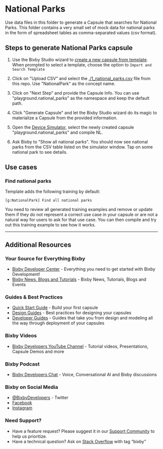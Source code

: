 # National Parks
Use data files in this folder to generate a Capsule that
searches for National Parks. This folder contains a very small set of mock data for national parks in the form of spreadsheet tables as comma-separated values (csv format). 

## Steps to generate National Parks capsule
1. Use the Bixby Studio wizard to [create a new capsule from template](https://bixbydevelopers.com/dev/docs/sample-capsules/templates).
When prompted to select a template, choose the option to `Import and Search Template`

2. Click on "Upload CSV" and select the
[./1_national_parks.csv](./1_national_parks.csv) file from this repo. Use "NationalPark" as the
concept name.

3. Click on "Next Step" and provide the Capsule Info. You can use
"playground.national_parks" as the namespace and keep the default path.

4. Click "Generate Capsule" and let the Bixby Studio wizard do its magic to
materialize a Capsule from the provided information.

5. Open the [Device
Simulator](https://bixbydevelopers.com/dev/docs/dev-guide/developers/ide.simulator),
select the newly created capsule "playground.national_parks" and compile NL.

6. Ask Bixby to "Show all national parks". You should now see national parks from the CSV
table listed on the simulator window. Tap on some national park to see details. 

## Use cases

### Find national parks
Template adds the following training by default:

```
[g:NationalPark] Find all national parks
```

You need to review all generated training examples and remove or update them if they do not represent a correct use case in your capsule or are not a natural way for users to ask for that use case.
You can then compile and try out this training example to see how it works.

---

## Additional Resources

### Your Source for Everything Bixby
* [Bixby Developer Center](http://bixbydevelopers.com) - Everything you need to get started with Bixby Development!
* [Bixby News, Blogs and Tutorials](https://bixby.developer.samsung.com/) - Bixby News, Tutorials, Blogs and Events

### Guides & Best Practices
* [Quick Start Guide](https://bixbydevelopers.com/dev/docs/get-started/quick-start) - Build your first capsule
* [Design Guides](https://bixbydevelopers.com/dev/docs/dev-guide/design-guides) - Best practices for designing your capsules
* [Developer Guides](https://bixbydevelopers.com/dev/docs/dev-guide/developers) - Guides that take you from design and modeling all the way through deployment of your capsules

### Bixby Videos
* [Bixby Developers YouTube Channel](https://www.youtube.com/c/bixbydevelopers) - Tutorial videos, Presentations, Capsule Demos and more

### Bixby Podcast
* [Bixby Developers Chat](http://bixbydev.buzzsprout.com/) - Voice, Conversational AI and Bixby discussions 

### Bixby on Social Media
* [@BixbyDevelopers](https://twitter.com/bixbydevelopers) - Twitter
* [Facebook](https://facebook.com/BixbyDevelopers)
* [Instagram](https://www.instagram.com/bixbydevelopers/)

### Need Support?
* Have a feature request? Please suggest it in our [Support Community](https://support.bixbydevelopers.com/hc/en-us/community/topics/360000183273-Feature-Requests) to help us prioritize.
* Have a technical question? Ask on [Stack Overflow](https://stackoverflow.com/questions/tagged/bixby) with tag “bixby”
